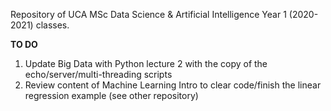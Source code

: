 Repository of UCA MSc Data Science & Artificial Intelligence Year 1 (2020-2021) classes.

__TO DO__

1. Update Big Data with Python lecture 2 with the copy of the echo/server/multi-threading scripts
2. Review content of Machine Learning Intro to clear code/finish the linear regression example (see other repository)

